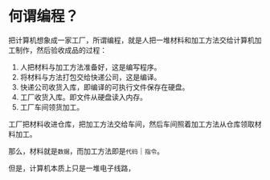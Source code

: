 # 何谓编程？

把计算机想象成一家工厂，所谓编程，就是人把一堆材料和加工方法交给计算机加工制作，然后验收成品的过程：
1. 人把材料与加工方法准备好，这是编写程序。
2. 将材料与方法打包交给快递公司，这是编译。
3. 快递公司收货入库，即编译的可执行文件保存在硬盘。
4. 工厂收货入库。即文件从硬盘读入内存。
5. 工厂车间领货加工。

工厂把材料收进仓库，把加工方法交给车间，然后车间照着加工方法从仓库领取材料加工。

那么，材料就是`数据`，而加工方法即是`代码`｜`指令`。

但是，计算机本质上只是一堆电子线路，